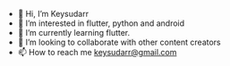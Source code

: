 - 👋 Hi, I’m Keysudarr
- 👀 I’m interested in flutter, python and android
- 🌱 I’m currently learning flutter.
- 💞️  I’m looking to collaborate with other content creators
- 📫 How to reach me keysudarr@gmail.com



